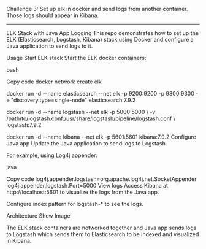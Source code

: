 Challenge 3: Set up elk in docker and send logs from another container. Those logs should appear in Kibana.

---

ELK Stack with Java App Logging
This repo demonstrates how to set up the ELK (Elasticsearch, Logstash, Kibana) stack using Docker and configure a Java application to send logs to it.

Usage
Start ELK stack
Start the ELK docker containers:

bash


Copy code
docker network create elk

docker run -d --name elasticsearch --net elk -p 9200:9200 -p 9300:9300 -e "discovery.type=single-node" elasticsearch:7.9.2

docker run -d --name logstash --net elk -p 5000:5000 \\
-v /path/to/logstash.conf:/usr/share/logstash/pipeline/logstash.conf \\  
logstash:7.9.2

docker run -d --name kibana --net elk -p 5601:5601 kibana:7.9.2
Configure Java app
Update the Java application to send logs to Logstash.

For example, using Log4j appender:

java


Copy code
log4j.appender.logstash=org.apache.log4j.net.SocketAppender
log4j.appender.logstash.Port=5000
View logs
Access Kibana at http://localhost:5601 to visualize the logs from the Java app.

Configure index pattern for logstash-* to see the logs.

Architecture
Show Image

The ELK stack containers are networked together and Java app sends logs to Logstash which sends them to Elasticsearch to be indexed and visualized in Kibana.
